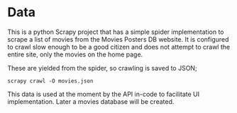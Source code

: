 # Data

This is a python Scrapy project that has a simple spider implementation to scrape a list of movies from the Movies Posters DB website. It is configured to crawl slow enough to be a good citizen and does not attempt to crawl the entire site, only the movies on the home page.

These are yielded from the spider, so crawling is saved to JSON;

    scrapy crawl -O movies.json

This data is used at the moment by the API in-code to facilitate UI implementation. Later a movies database will be created.